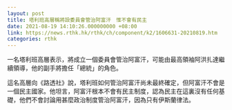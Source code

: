 ```yaml
---
layout: post
title: 塔利班高層稱將設委員會管治阿富汗　惟不會有民主
date: 2021-08-19 14:10:26.000000000 +08:00
link: https://news.rthk.hk/rthk/ch/component/k2/1606631-20210819.htm
categories: rthk
---
```


一名塔利班高層表示，將成立一個委員會管治阿富汗，可能由最高領袖阿洪扎達繼續領導，他的副手將擔任「總統」的角色。

這名高層向《路透社》說，塔利班如何管治阿富汗尚未最終確定，但阿富汗不會是一個民主國家。他坦言，阿富汗根本不會有民主制度，認為民主在這裏沒有任何基礎，他們不會討論用甚麼政治制度管治阿富汗，因為只有伊斯蘭律法。
